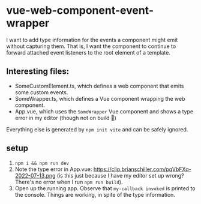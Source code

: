 # vue-web-component-event-wrapper

I want to add type information for the events a component might emit without capturing them. That is, I want the component to continue to forward attached event listeners to the root element of a template.

## Interesting files:

- SomeCustomElement.ts, which defines a web component that emits some custom events.
- SomeWrapper.ts, which defines a Vue component wrapping the web component.
- App.vue, which uses the `SomeWrapper` Vue component and shows a type error in my editor (though not on build 🤔)

Everything else is generated by `npm init vite` and can be safely ignored.

## setup

1. `npm i && npm run dev`
2. Note the type error in App.vue: https://clip.brianschiller.com/pqVbFXq-2022-07-13.png (is this just because I have my editor set up wrong? There's no error when I run `npm run build`).
3. Open up the running app. Observe that `my-callback invoked` is printed to the console. Things are working, in spite of the type information.
